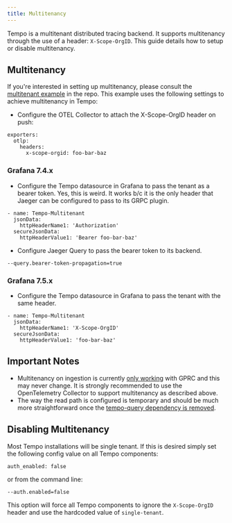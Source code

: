 ```yaml
---
title: Multitenancy
---
```


Tempo is a multitenant distributed tracing backend. It supports multitenancy through the use
of a header: `X-Scope-OrgID`. This guide details how to setup or disable multitenancy.

## Multitenancy

If you're interested in setting up multitenancy, please consult the [multitenant example](https://github.com/grafana/tempo/tree/master/example/docker-compose/docker-compose.multitenant.yaml)
in the repo. This example uses the following settings to achieve multitenancy in Tempo:

- Configure the OTEL Collector to attach the X-Scope-OrgID header on push:
```
exporters:
  otlp:
    headers:
      x-scope-orgid: foo-bar-baz
```

### Grafana 7.4.x
- Configure the Tempo datasource in Grafana to pass the tenant as a bearer token. Yes, this is weird. It works b/c it is the only header that Jaeger can be configured to pass to its GRPC plugin.
```
- name: Tempo-Multitenant
  jsonData:
    httpHeaderName1: 'Authorization'
  secureJsonData:
    httpHeaderValue1: 'Bearer foo-bar-baz'
```
- Configure Jaeger Query to pass the bearer token to its backend.
```
--query.bearer-token-propagation=true
```

### Grafana 7.5.x
- Configure the Tempo datasource in Grafana to pass the tenant with the same header.
```
- name: Tempo-Multitenant
  jsonData:
    httpHeaderName1: 'X-Scope-OrgID'
  secureJsonData:
    httpHeaderValue1: 'foo-bar-baz'
```

## Important Notes

- Multitenancy on ingestion is currently [only working](https://github.com/grafana/tempo/issues/495) with GPRC and this may never change. It is strongly recommended to use the OpenTelemetry Collector to support multitenancy as described above.
- The way the read path is configured is temporary and should be much more straightforward once the [tempo-query dependency is removed](https://github.com/grafana/tempo/issues/382).

## Disabling Multitenancy
Most Tempo installations will be single tenant. If this is desired simply set the following config
value on all Tempo components:
```
auth_enabled: false
```

or from the command line:
```
--auth.enabled=false
```

This option will force all Tempo components to ignore the `X-Scope-OrgID` header and use the hardcoded
value of `single-tenant`.

